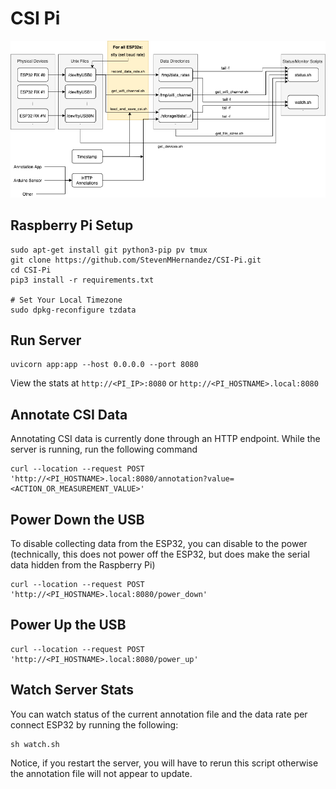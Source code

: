 # CSI Pi

![CSI-Pi Flow Diagram](figures/csi_pi_diagram.png)

## Raspberry Pi Setup

```
sudo apt-get install git python3-pip pv tmux 
git clone https://github.com/StevenMHernandez/CSI-Pi.git
cd CSI-Pi
pip3 install -r requirements.txt

# Set Your Local Timezone
sudo dpkg-reconfigure tzdata
```

## Run Server

```
uvicorn app:app --host 0.0.0.0 --port 8080
```

View the stats at `http://<PI_IP>:8080` or `http://<PI_HOSTNAME>.local:8080`

## Annotate CSI Data

Annotating CSI data is currently done through an HTTP endpoint. While the server is running, run the following command

```
curl --location --request POST 'http://<PI_HOSTNAME>.local:8080/annotation?value=<ACTION_OR_MEASUREMENT_VALUE>'
```

## Power Down the USB

To disable collecting data from the ESP32, you can disable to the power (technically, this does not power off the ESP32, but does make the serial data hidden from the Raspberry Pi)

```
curl --location --request POST 'http://<PI_HOSTNAME>.local:8080/power_down'
```

## Power Up the USB

```
curl --location --request POST 'http://<PI_HOSTNAME>.local:8080/power_up'
```

## Watch Server Stats

You can watch status of the current annotation file and the data rate per connect ESP32 by running the following:

```
sh watch.sh
```

Notice, if you restart the server, you will have to rerun this script otherwise the annotation file will not appear to update.

